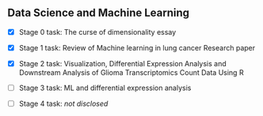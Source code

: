 ## Data Science and Machine Learning

- [x] Stage 0 task: The curse of dimensionality essay 
- [x] Stage 1 task: Review of Machine learning in lung cancer Research paper
- [x] Stage 2 task: Visualization, Differential Expression Analysis and Downstream Analysis of Glioma Transcriptomics Count Data Using R
- [ ] Stage 3 task: ML and differential expression analysis
- [ ] Stage 4 task: *not disclosed*

